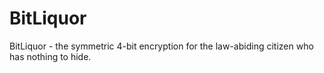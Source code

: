BitLiquor
=========

BitLiquor - the symmetric 4-bit encryption for the law-abiding citizen who has nothing to hide.
